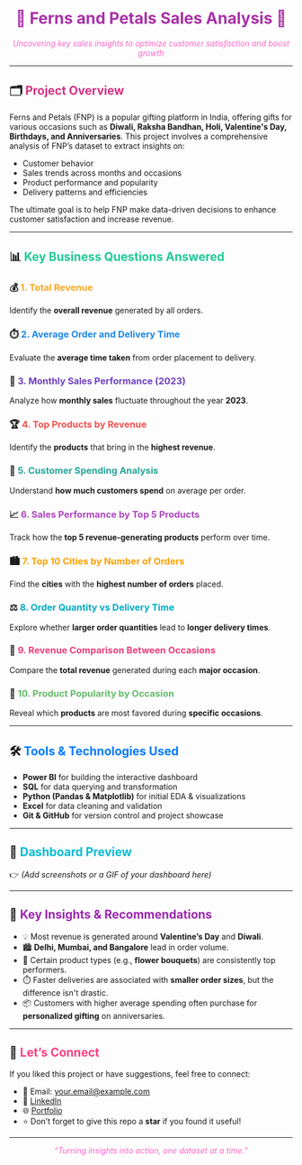 <h1 align="center" style="color:#a832a8;">🌸 Ferns and Petals Sales Analysis 🌸</h1>
<p align="center" style="color:#ff66c4;"><i>Uncovering key sales insights to optimize customer satisfaction and boost growth</i></p>

---

## 🗂️ <span style="color:#d63384;">Project Overview</span>

Ferns and Petals (FNP) is a popular gifting platform in India, offering gifts for various occasions such as **Diwali, Raksha Bandhan, Holi, Valentine's Day, Birthdays, and Anniversaries**. This project involves a comprehensive analysis of FNP’s dataset to extract insights on:

- Customer behavior
- Sales trends across months and occasions
- Product performance and popularity
- Delivery patterns and efficiencies

The ultimate goal is to help FNP make data-driven decisions to enhance customer satisfaction and increase revenue.

---

## 📊 <span style="color:#20c997;">Key Business Questions Answered</span>

### 💰 <span style="color:#f9a825;">1. Total Revenue</span>
Identify the **overall revenue** generated by all orders.

### ⏱️ <span style="color:#1e88e5;">2. Average Order and Delivery Time</span>
Evaluate the **average time taken** from order placement to delivery.

### 📆 <span style="color:#6f42c1;">3. Monthly Sales Performance (2023)</span>
Analyze how **monthly sales** fluctuate throughout the year **2023**.

### 🏆 <span style="color:#ef5350;">4. Top Products by Revenue</span>
Identify the **products** that bring in the **highest revenue**.

### 🧾 <span style="color:#26a69a;">5. Customer Spending Analysis</span>
Understand **how much customers spend** on average per order.

### 📈 <span style="color:#ab47bc;">6. Sales Performance by Top 5 Products</span>
Track how the **top 5 revenue-generating products** perform over time.

### 🏙️ <span style="color:#ffa000;">7. Top 10 Cities by Number of Orders</span>
Find the **cities** with the **highest number of orders** placed.

### ⚖️ <span style="color:#00acc1;">8. Order Quantity vs Delivery Time</span>
Explore whether **larger order quantities** lead to **longer delivery times**.

### 🎉 <span style="color:#ec407a;">9. Revenue Comparison Between Occasions</span>
Compare the **total revenue** generated during each **major occasion**.

### 🎁 <span style="color:#66bb6a;">10. Product Popularity by Occasion</span>
Reveal which **products** are most favored during **specific occasions**.

---

## 🛠️ <span style="color:#007bff;">Tools & Technologies Used</span>

- **Power BI** for building the interactive dashboard
- **SQL** for data querying and transformation
- **Python (Pandas & Matplotlib)** for initial EDA & visualizations
- **Excel** for data cleaning and validation
- **Git & GitHub** for version control and project showcase

---

## 📸 <span style="color:#00bcd4;">Dashboard Preview</span>

👉 *(Add screenshots or a GIF of your dashboard here)*

---

## 🚀 <span style="color:#9c27b0;">Key Insights & Recommendations</span>

- 💡 Most revenue is generated around **Valentine’s Day** and **Diwali**.
- 🏙️ **Delhi, Mumbai, and Bangalore** lead in order volume.
- 🎁 Certain product types (e.g., **flower bouquets**) are consistently top performers.
- ⏱️ Faster deliveries are associated with **smaller order sizes**, but the difference isn't drastic.
- 📦 Customers with higher average spending often purchase for **personalized gifting** on anniversaries.

---

## 🙌 <span style="color:#ff4081;">Let’s Connect</span>

If you liked this project or have suggestions, feel free to connect:

- 📧 Email: your.email@example.com  
- 💼 [LinkedIn](https://linkedin.com/in/yourusername)  
- 🌐 [Portfolio](https://yourportfolio.com)  
- ⭐ Don’t forget to give this repo a **star** if you found it useful!

---

<p align="center" style="color:#ff66c4;"><i>“Turning insights into action, one dataset at a time.”</i></p>
